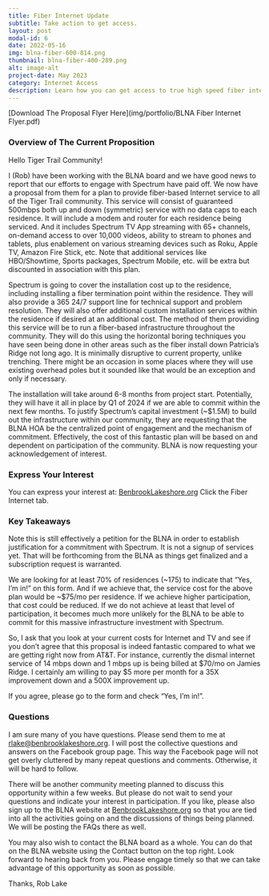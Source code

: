 ```yaml
---
title: Fiber Internet Update
subtitle: Take action to get access.
layout: post
modal-id: 6
date: 2022-05-16
img: blna-fiber-600-814.png
thumbnail: blna-fiber-400-289.png
alt: image-alt
project-date: May 2023
category: Internet Access
description: Learn how you can get access to true high speed fiber internet
---
```


[Download The Proposal Flyer Here](img/portfolio/BLNA Fiber Internet Flyer.pdf)

### Overview of The Current Proposition

Hello Tiger Trail Community!

I (Rob) have been working with the BLNA board and we have good news to report that our efforts to engage with Spectrum have paid off. We now have a proposal from them for a plan to provide fiber-based Internet service to all of the Tiger Trail community. This service will consist of guaranteed 500mbps both up and down (symmetric) service with no data caps to each residence. It will include a modem and router for each residence being serviced. And it includes Spectrum TV App streaming with 65+ channels, on-demand access to over 10,000 videos, ability to stream to phones and tablets, plus enablement on various streaming devices such as Roku, Apple TV, Amazon Fire Stick, etc. Note that additional services like HBO/Showtime, Sports packages, Spectrum Mobile, etc. will be extra but discounted in association with this plan.

Spectrum is going to cover the installation cost up to the residence, including installing a fiber termination point within the residence. They will also provide a 365 24/7 support line for technical support and problem resolution. They will also offer additional custom installation services within the residence if desired at an additional cost.
The method of them providing this service will be to run a fiber-based infrastructure throughout the community. They will do this using the horizontal boring techniques you have seen being done in other areas such as the fiber install down Patricia’s Ridge not long ago. It is minimally disruptive to current property, unlike trenching. There might be an occasion in some places where they will use existing overhead poles but it sounded like that would be an exception and only if necessary.

The installation will take around 6-8 months from project start. Potentially, they will have it all in place by Q1 of 2024 if we are able to commit within the next few months.
To justify Spectrum’s capital investment (~$1.5M) to build out the infrastructure within our community, they are requesting that the BLNA HOA be the centralized point of engagement and the mechanism of commitment. Effectively, the cost of this fantastic plan will be based on and dependent on participation of the community. BLNA is now requesting your acknowledgement of interest.

### Express Your Interest

You can express your interest at:
[BenbrookLakeshore.org](https://benbrooklakeshore.org) Click the Fiber Internet tab.

### Key Takeaways

Note this is still effectively a petition for the BLNA in order to establish justification for a commitment with Spectrum. It is not a signup of services yet. That will be forthcoming from the BLNA as things get finalized and a subscription request is warranted.

We are looking for at least 70% of residences (~175) to indicate that “Yes, I’m in!” on this form. And if we achieve that, the service cost for the above plan would be ~$75/mo per residence. If we achieve higher participation, that cost could be reduced. If we do not achieve at least that level of participation, it becomes much more unlikely for the BLNA to be able to commit for this massive infrastructure investment with Spectrum.

So, I ask that you look at your current costs for Internet and TV and see if you don’t agree that this proposal is indeed fantastic compared to what we are getting right now from AT&T. For instance, currently the dismal internet service of 14 mbps down and 1 mbps up is being billed at $70/mo on Jamies Ridge. I certainly am willing to pay $5 more per month for a 35X improvement down and a 500X improvement up.

If you agree, please go to the form and check “Yes, I’m in!”.

### Questions

I am sure many of you have questions. Please send them to me at [rlake@benbrooklakeshore.org](mailto:rlake@benbrooklakeshore.org). I will post the collective questions and answers on the Facebook group page. This way the Facebook page will not get overly cluttered by many repeat questions and comments. Otherwise, it will be hard to follow.

There will be another community meeting planned to discuss this opportunity within a few weeks. But please do not wait to send your questions and indicate your interest in participation.
If you like, please also sign up to the BLNA website at [BenbrookLakeshore.org](https://benbrooklakeshore.org) so that you are tied into all the activities going on and the discussions of things being planned. We will be posting the FAQs there as well. 

You may also wish to contact the BLNA board as a whole. You can do that on the BLNA website using the Contact button on the top right.
Look forward to hearing back from you. Please engage timely so that we can take advantage of this opportunity as soon as possible.

Thanks,
Rob Lake

